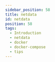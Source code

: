 ```yaml
---
sidebar_position: 58
title: netdata
id: netdata
position: 58
tags:
  - Introduction
  - netdata
  - docker
  - docker-compose
  - tips
---
```

